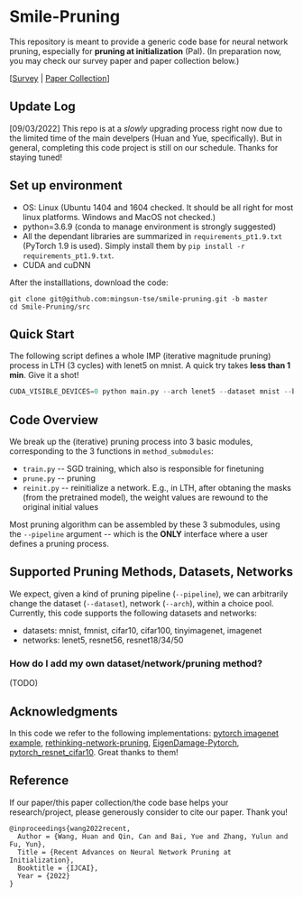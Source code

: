 # Smile-Pruning
This repository is meant to provide a generic code base for neural network pruning, especially for **pruning at initialization** (PaI). (In preparation now, you may check our survey paper and paper collection below.)

[[Survey](https://arxiv.org/abs/2103.06460) | [Paper Collection](https://github.com/MingSun-Tse/Awesome-Pruning-at-Initialization)]

## Update Log
[09/03/2022] This repo is at a _slowly_ upgrading process right now due to the limited time of the main develpers (Huan and Yue, specifically). But in general, completing this code project is still on our schedule. Thanks for staying tuned!


## Set up environment
- OS: Linux (Ubuntu 1404 and 1604 checked. It should be all right for most linux platforms. Windows and MacOS not checked.)
- python=3.6.9 (conda to manage environment is strongly suggested)
- All the dependant libraries are summarized in `requirements_pt1.9.txt` (PyTorch 1.9 is used). Simply install them by `pip install -r requirements_pt1.9.txt`.
- CUDA and cuDNN

After the installlations, download the code:
```
git clone git@github.com:mingsun-tse/smile-pruning.git -b master
cd Smile-Pruning/src
```

## Quick Start
The following script defines a whole IMP (iterative magnitude pruning) process in LTH (3 cycles) with lenet5 on mnist. A quick try takes **less than 1 min**. Give it a shot!
```python
CUDA_VISIBLE_DEVICES=0 python main.py --arch lenet5 --dataset mnist --batch_size 100 --project LTH__lenet5__mnist__wgweight__pr0.9__cycles3 --pipeline train:configs/LTH/train0.yaml,prune:configs/LTH/prune1.yaml,reinit:configs/LTH/reinit1.yaml,train:configs/LTH/train1.yaml,prune:configs/LTH/prune1.yaml,reinit:configs/LTH/reinit1.yaml,train:configs/LTH/train1.yaml,prune:configs/LTH/prune1.yaml,reinit:configs/LTH/reinit1.yaml,train:configs/LTH/train1.yaml --debug
```

## Code Overview
We break up the (iterative) pruning process into 3 basic modules, corresponding to the 3 functions in `method_submodules`:
- `train.py` -- SGD training, which also is responsible for finetuning
- `prune.py` -- pruning
- `reinit.py` -- reinitialize a network. E.g., in LTH, after obtaning the masks (from the pretrained model), the weight values are rewound to the original initial values

Most pruning algorithm can be assembled by these 3 submodules, using the `--pipeline` argument -- which is the **ONLY** interface where a user defines a pruning process.


## Supported Pruning Methods, Datasets, Networks
We expect, given a kind of pruning pipeline (`--pipeline`), we can arbitrarily change the dataset (`--dataset`), network (`--arch`), within a choice pool. Currently, this code supports the following datasets and networks:
* datasets: mnist, fmnist, cifar10, cifar100, tinyimagenet, imagenet
* networks: lenet5, resnet56, resnet18/34/50

### How do I add my own dataset/network/pruning method?
(TODO)

## Acknowledgments
In this code we refer to the following implementations: [pytorch imagenet example](https://github.com/pytorch/examples/tree/master/imagenet), [rethinking-network-pruning](https://github.com/Eric-mingjie/rethinking-network-pruning), [EigenDamage-Pytorch](https://github.com/alecwangcq/EigenDamage-Pytorch), [pytorch_resnet_cifar10](https://github.com/akamaster/pytorch_resnet_cifar10). Great thanks to them!

## Reference
If our paper/this paper collection/the code base helps your research/project, please generously consider to cite our paper. Thank you!

    @inproceedings{wang2022recent,
      Author = {Wang, Huan and Qin, Can and Bai, Yue and Zhang, Yulun and Fu, Yun},
      Title = {Recent Advances on Neural Network Pruning at Initialization},
      Booktitle = {IJCAI},
      Year = {2022}
    }
